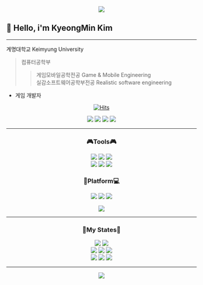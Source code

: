 <div align="center">
<img src="https://capsule-render.vercel.app/api?type=soft&color=00599C&height=130&section=header&text=Thank%20you%20for%20Visiting&fontSize=80&fontColor=03C75A&animation=fadeIn"/>
</div>

<h2> 👋 Hello, i'm KyeongMin Kim </h2>

---

계명대학교 Keimyung University<br/>
>컴퓨터공학부
>>게임모바일공학전공 Game & Mobile Engineering<br/>
>>실감소프트웨어공학부전공 Realistic software engineering<br/>
- 게임 개발자

<div align="center">
<a href="https://hits.sh/github.com/RuDaz7/"><img alt="Hits" src="https://hits.sh/github.com/RuDaz7.svg?view=today-total&style=flaf-square&label=%EC%98%A4%EB%8A%98%2F%EC%B4%9D&color=0cb83b&labelColor=4709a0&logo=Github"/></a>
</div>

<p align="center"> <img src="https://img.shields.io/badge/🖐 My Blog Click👉-E8E8E8.svg?style=for-the-badge&logo=&logoColor=03C75A"/>
<a href="https://blog.naver.com/rdz77"><img src="https://img.shields.io/badge/MyBlog-FFE033?style=for-the-badge&logo=Naver&logoColor=03C75A&link=https://blog.naver.com/rdz77"/></a>

<img src="https://img.shields.io/badge/🖐 My Notion Click👉-E8E8E8.svg?style=for-the-badge&logo=&logoColor=03C75A"/>
<a href="https://sn7794.notion.site/i-m-KyeongMin-Kim-d28f01712757415899d15daead0199fe"><img src="https://img.shields.io/badge/MyNotion-white?style=for-the-badge&logo=Notion&logoColor=000000&link=https://www.notion.so/sn7794"/></a>
</p>

---

<h3 align="center"><b>🎮Tools🎮</b></h3>

<p align="center">
<img src="https://img.shields.io/badge/unity-white.svg?style=for-the-badge&logo=unity&logoColor=black"/>
<img src="https://img.shields.io/badge/Oculus-white.svg?style=for-the-badge&logo=Oculus&logoColor=1C1E20"/>
<img src="https://img.shields.io/badge/Unreal-white.svg?style=for-the-badge&logo=Unreal Engine&logoColor=0E1128"/><br/>
<img src="https://img.shields.io/badge/VSCODE/WinForm-007ACC.svg?style=for-the-badge&logo=Visual Studio Code&logoColor=white"/>
<img src="https://img.shields.io/badge/Oracle-F80000.svg?style=for-the-badge&logo=Oracle&logoColor=0E1128"/>
<img src="https://img.shields.io/badge/React-blue.svg?style=for-the-badge&logo=React&logoColor=61DAFB"/>
</p>

<h3 align="center"><b>📱Platform💻</b></h3>

<p align="center">
<img src="https://img.shields.io/badge/Google Play-yellow.svg?style=for-the-badge&logo=Google Play&logoColor=black"/>
<img src="https://img.shields.io/badge/Steam-white.svg?style=for-the-badge&logo=Steam&logoColor=black"/>
<img src="https://img.shields.io/badge/Appstore-0D96F6.svg?style=for-the-badge&logo=Appstore&logoColor=white"/>
</p>

<div align="center">
<img src="https://github-readme-stats.vercel.app/api?username=RuDaz7&show_icons=true">
</div>

---

<h3 align="center"><b>📄My States📃</b></h3>

<div align="center">
<img src="https://github-readme-stats.vercel.app/api/top-langs/?username=RuDaz7&show_icons=true">
<img src="http://mazassumnida.wtf/api/v2/generate_badge?boj=rudaz77"><br/>
<img src="https://img.shields.io/badge/C++, C-00599C.svg?style=for-the-badge&logo=c-sharp&logoColor=white"/>
<img src="https://img.shields.io/badge/Python-F1BF7A.svg?style=for-the-badge&logo=Python&logoColor=3776AB"/>
<img src="https://img.shields.io/badge/Java-F80000.svg?style=for-the-badge&logo=Java&logoColor=white"/><br/>
<img src="https://img.shields.io/badge/HTML5, PHP-E34F26.svg?style=for-the-badge&logo=HTML5&logoColor=white"/>
<img src="https://img.shields.io/badge/CSS3-1572B6.svg?style=for-the-badge&logo=CSS3&logoColor=white"/>
<img src="https://img.shields.io/badge/JS-F7DF1E.svg?style=for-the-badge&logo=JavaScript&logoColor=white"/>
</div>

---

<div align="center">
<img src="https://capsule-render.vercel.app/api?type=soft&color=033963&height=100&section=header&text=Thank%20you%20for%20Visiting%20everytime.&fontSize=50&fontColor=ECD53F"/>
</div>
